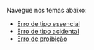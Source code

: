 Navegue nos temas abaixo:  

- [Erro de tipo essencial](errodetipoessencial.md)
- [Erro de tipo acidental](errodetipoacidental.md)
- [Erro de proibição](errodeproibicao.md)
